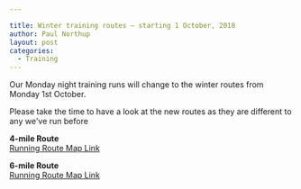 ```yaml
---

title: Winter training routes – starting 1 October, 2018
author: Paul Northup
layout: post
categories:
  - Training
---
```


Our Monday night training runs will change to the winter&nbsp;routes from Monday 1st October.&nbsp;

Please take the time to have a look at the new routes as they are different to any we've run before

**4-mile Route**  
<a href="https://www.gmap-pedometer.com/?r=7304693" target="_blank" rel="noopener noreferrer">Running Route Map Link</a>

**6-mile Route**  
<a href="https://www.gmap-pedometer.com/?r=7305262" target="_blank" rel="noopener noreferrer">Running Route Map Link</a>
